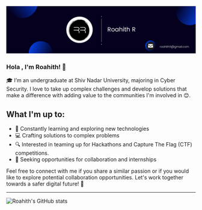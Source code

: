 <img src="Resource\Banner.png">

### Hola , I'm Roahith! 👋

🎓 
I’m an undergraduate at Shiv Nadar University, majoring in Cyber Security. I love to take up complex challenges and develop solutions that make a difference with adding value to the communities I'm involved in 😊.


## What I'm up to:

- 🌱 Constantly learning and exploring new technologies
- 💻 Crafting solutions to complex problems
- 🔍 Interested in teaming up for Hackathons and Capture The Flag (CTF) competitions.
- 🤝 Seeking opportunities for collaboration and internships



Feel free to connect with me if you share a similar passion or if you would like to explore potential collaboration opportunities. Let's work together towards a safer digital future! 🚀

---

![Roahith's GitHub stats](https://github-readme-stats.vercel.app/api?username=roahr&show_icons=true&theme=tokyonight)


